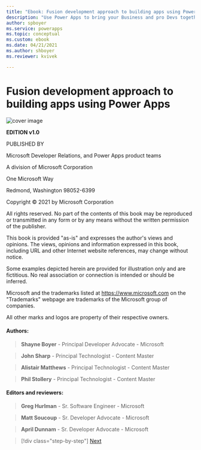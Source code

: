 ```yaml
---
title: "Ebook: Fusion development approach to building apps using Power Apps | Microsoft Docs"
description: "Use Power Apps to bring your Business and pro Devs together to build apps fast"
author: spboyer
ms.service: powerapps
ms.topic: conceptual
ms.custom: ebook
ms.date: 04/21/2021
ms.author: shboyer
ms.reviewer: kvivek

---
```


# Fusion development approach to building apps using Power Apps

![cover image](./media/cover.png)

**EDITION v1.0**

PUBLISHED BY

Microsoft Developer Relations, and Power Apps product teams

A division of Microsoft Corporation

One Microsoft Way

Redmond, Washington 98052-6399

Copyright © 2021 by Microsoft Corporation

All rights reserved. No part of the contents of this book may be reproduced or transmitted in any form or by any means without the written permission of the publisher.

This book is provided "as-is" and expresses the author\'s views and opinions. The views, opinions and information expressed in this book, including URL and other Internet website references, may change without notice.

Some examples depicted herein are provided for illustration only and are fictitious. No real association or connection is intended or should be inferred.

Microsoft and the trademarks listed at <https://www.microsoft.com> on the "Trademarks" webpage are trademarks of the Microsoft group of companies.

All other marks and logos are property of their respective owners.

#### Authors:

> **Shayne Boyer** - Principal Developer Advocate - Microsoft

> **John Sharp** - Principal Technologist - Content Master

> **Alistair Matthews** - Principal Technologist - Content Master

> **Phil Stollery** - Principal Technologist - Content Master

#### Editors and reviewers:

> **Greg Hurlman** - Sr. Software Engineer - Microsoft

> **Matt Soucoup** - Sr. Developer Advocate - Microsoft

> **April Dunnam** - Sr. Developer Advocate - Microsoft

> [!div class="step-by-step"]
> [Next](foreword.md)

